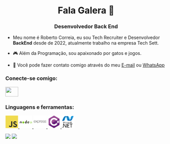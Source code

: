 <h1 align="center">Fala Galera 🙂</h1>
<h3 align="center">Desenvolvedor Back End</h3>

- Meu nome é Roberto Correia, eu sou Tech Recruiter e Desenvolvedor **BackEnd** desde de 2022, atualmente trabalho na empresa Tech Sett.
  
- 🎮 Além da Programação, sou apaixonado por gatos e jogos.
  
- 📧 Você pode fazer contato comigo através do meu <a href="mailto:robertocorreia.rsc@gmail.com">E-mail</a> ou <a href="https://api.whatsapp.com/send/?phone=5511959122504&text&type=phone_number&app_absent=0">WhatsApp</a>


<h3 align="left">Conecte-se comigo:</h3>
<p align="left">
<a href="https://www.linkedin.com/in/roberto-correiaads/" target="blank"><img align="center" src="https://raw.githubusercontent.com/rahuldkjain/github-profile-readme-generator/master/src/images/icons/Social/linked-in-alt.svg" height="30" width="40" /></a>
</p> 







<h3 align="left">Linguagens e ferramentas:</h3>
<p align="left">
  <a href="https://developer.mozilla.org/en-US/docs/Web/JavaScript" target="_blank" rel="noreferrer">
    <img src="https://raw.githubusercontent.com/devicons/devicon/master/icons/javascript/javascript-original.svg" alt="javascript" width="40" height="40"/>
  </a>
  <a href="https://nodejs.org" target="_blank" rel="noreferrer">
    <img src="https://raw.githubusercontent.com/devicons/devicon/master/icons/nodejs/nodejs-original-wordmark.svg" alt="nodejs" width="40" height="40"/>
  </a>
  <a href="https://expressjs.com" target="_blank" rel="noreferrer">
    <img src="https://raw.githubusercontent.com/devicons/devicon/master/icons/express/express-original-wordmark.svg" alt="express" width="40" height="40"/>
  </a>
  <a href="https://docs.microsoft.com/en-us/dotnet/csharp/" target="_blank" rel="noreferrer">
    <img src="https://raw.githubusercontent.com/devicons/devicon/master/icons/csharp/csharp-original.svg" alt="csharp" width="40" height="40"/>
  </a>
  <a href="https://dotnet.microsoft.com/" target="_blank" rel="noreferrer">
    <img src="https://raw.githubusercontent.com/devicons/devicon/master/icons/dot-net/dot-net-original-wordmark.svg" alt="dotnet" width="40" height="40"/>
  </a>
</p>



![](https://github-readme-stats.vercel.app/api/top-langs/?username=volibeto&theme=tokyonight)
![](https://github-readme-stats.vercel.app/api?username=volibeto&theme=tokyonight)




  
                                                                                                                                                                                                                                           
